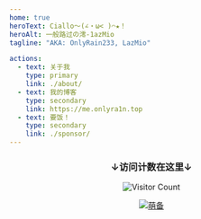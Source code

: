 ```yaml
---
home: true
heroText: Ciallo～(∠・ω< )⌒★！
heroAlt: 一般路过の澪-1azMio
tagline: "AKA: OnlyRain233, LazMio"

actions:
  - text: 关于我
    type: primary
    link: ./about/
  - text: 我的博客
    type: secondary
    link: https://me.onlyra1n.top
  - text: 要饭！
    type: secondary
    link: ./sponsor/
---
```



<div style="text-align: center;">
    <h3>↓访问计数在这里↓</h3>
    <img src="https://moe-counter.glitch.me/get/@6475578645547358?theme=moebooru" alt="Visitor Count">
    <p>
        <a href="https://icp.gov.moe/?keyword=20236040" target="_blank" rel="nofollow">
        <img src="https://me.onlyra1n.top/assets/img/moe.svg" alt="萌备">
        </a>
    </p>
</div>
